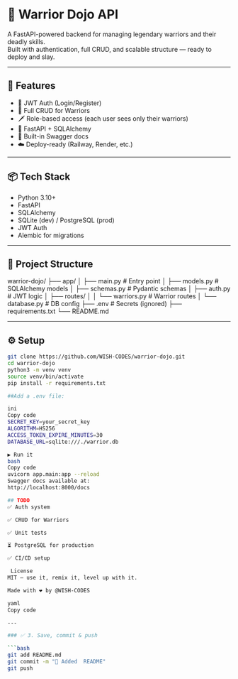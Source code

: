 # 🥷 Warrior Dojo API

A FastAPI-powered backend for managing legendary warriors and their deadly skills.  
Built with authentication, full CRUD, and scalable structure — ready to deploy and slay.

---

## 🚀 Features

- 🔐 JWT Auth (Login/Register)
- 🧙 Full CRUD for Warriors
- 🗡 Role-based access (each user sees only their warriors)
- 🐍 FastAPI + SQLAlchemy
- 🧪 Built-in Swagger docs
- ☁️ Deploy-ready (Railway, Render, etc.)

---

## 📦 Tech Stack

- Python 3.10+
- FastAPI
- SQLAlchemy
- SQLite (dev) / PostgreSQL (prod)
- JWT Auth
- Alembic for migrations

---

## 📂 Project Structure
warrior-dojo/
├── app/
│ ├── main.py # Entry point
│ ├── models.py # SQLAlchemy models
│ ├── schemas.py # Pydantic schemas
│ ├── auth.py # JWT logic
│ ├── routes/
│ │ └── warriors.py # Warrior routes
│ └── database.py # DB config
├── .env # Secrets (ignored)
├── requirements.txt
└── README.md


---

## ⚙️ Setup

```bash
git clone https://github.com/WISH-CODES/warrior-dojo.git
cd warrior-dojo
python3 -m venv venv
source venv/bin/activate
pip install -r requirements.txt

##Add a .env file:

ini
Copy code
SECRET_KEY=your_secret_key
ALGORITHM=HS256
ACCESS_TOKEN_EXPIRE_MINUTES=30
DATABASE_URL=sqlite:///./warrior.db

▶️ Run it
bash
Copy code
uvicorn app.main:app --reload
Swagger docs available at:
http://localhost:8000/docs

## TODO
✅ Auth system

✅ CRUD for Warriors

✅ Unit tests

⏳ PostgreSQL for production

✅ CI/CD setup

 License
MIT — use it, remix it, level up with it.

Made with ❤️ by @WISH-CODES

yaml
Copy code

---

### ✅ 3. Save, commit & push

```bash
git add README.md
git commit -m "📝 Added  README"
git push



